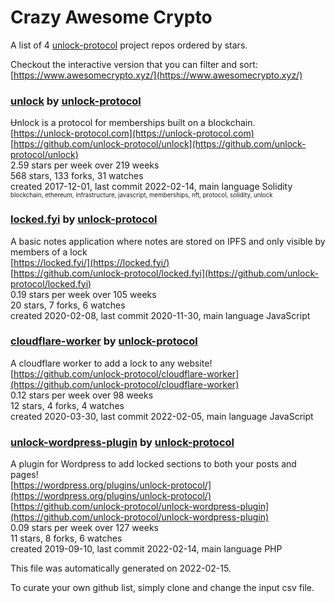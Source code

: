 # Crazy Awesome Crypto
A list of 4 [unlock-protocol](https://github.com/unlock-protocol) project repos ordered by stars.  

Checkout the interactive version that you can filter and sort: 
[https://www.awesomecrypto.xyz/](https://www.awesomecrypto.xyz/)  


### [unlock](https://github.com/unlock-protocol/unlock) by [unlock-protocol](https://github.com/unlock-protocol)  
Ʉnlock is a protocol for memberships built on a blockchain.  
[https://unlock-protocol.com](https://unlock-protocol.com)  
[https://github.com/unlock-protocol/unlock](https://github.com/unlock-protocol/unlock)  
2.59 stars per week over 219 weeks  
568 stars, 133 forks, 31 watches  
created 2017-12-01, last commit 2022-02-14, main language Solidity  
<sub><sup>blockchain, ethereum, infrastructure, javascript, memberships, nft, protocol, solidity, unlock</sup></sub>


### [locked.fyi](https://github.com/unlock-protocol/locked.fyi) by [unlock-protocol](https://github.com/unlock-protocol)  
A basic notes application where notes are stored on IPFS and only visible by members of a lock  
[https://locked.fyi/](https://locked.fyi/)  
[https://github.com/unlock-protocol/locked.fyi](https://github.com/unlock-protocol/locked.fyi)  
0.19 stars per week over 105 weeks  
20 stars, 7 forks, 6 watches  
created 2020-02-08, last commit 2020-11-30, main language JavaScript  


### [cloudflare-worker](https://github.com/unlock-protocol/cloudflare-worker) by [unlock-protocol](https://github.com/unlock-protocol)  
A cloudflare worker to add a lock to any website!  
[https://github.com/unlock-protocol/cloudflare-worker](https://github.com/unlock-protocol/cloudflare-worker)  
0.12 stars per week over 98 weeks  
12 stars, 4 forks, 4 watches  
created 2020-03-30, last commit 2022-02-05, main language JavaScript  


### [unlock-wordpress-plugin](https://github.com/unlock-protocol/unlock-wordpress-plugin) by [unlock-protocol](https://github.com/unlock-protocol)  
A plugin for Wordpress to add locked sections to both your posts and pages!  
[https://wordpress.org/plugins/unlock-protocol/](https://wordpress.org/plugins/unlock-protocol/)  
[https://github.com/unlock-protocol/unlock-wordpress-plugin](https://github.com/unlock-protocol/unlock-wordpress-plugin)  
0.09 stars per week over 127 weeks  
11 stars, 8 forks, 6 watches  
created 2019-09-10, last commit 2022-02-14, main language PHP  


This file was automatically generated on 2022-02-15.  

To curate your own github list, simply clone and change the input csv file.  